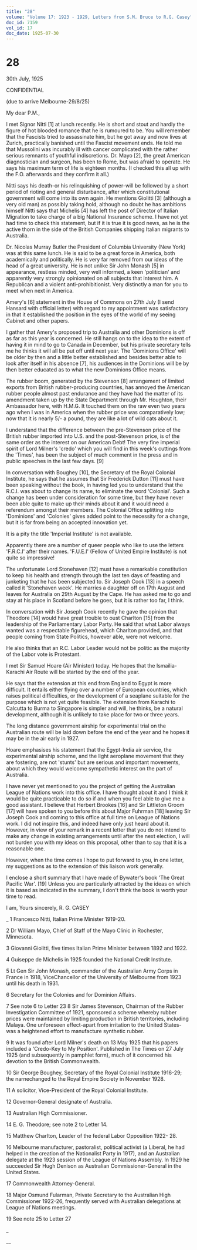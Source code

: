 ```yaml
---
title: "28"
volume: "Volume 17: 1923 - 1929, Letters from S.M. Bruce to R.G. Casey"
doc_id: 7159
vol_id: 17
doc_date: 1925-07-30
---
```


# 28

30th July, 1925

CONFIDENTIAL

(due to arrive Melbourne-29/8/25)

My dear P.M.,

I met Signor Nitti [1] at lunch recently. He is short and stout and hardly the figure of hot blooded romance that he is rumoured to be. You will remember that the Fascists tried to assassinate him, but he got away and now lives at Zurich, practically banished until the Fascist movement ends. He told me that Mussolini was incurably ill with cancer complicated with the rather serious remnants of youthful indiscretions. Dr. Mayo [2], the great American diagnostician and surgeon, has been to Rome, but was afraid to operate. He says his maximum term of life is eighteen months. (I checked this all up with the F.O. afterwards and they confirm it all.)

Nitti says his death-or his relinquishing of power-will be followed by a short period of rioting and general disturbance, after which constitutional government will come into its own again. He mentions Giolitti [3] (although a very old man) as possibly taking hold, although no doubt he has ambitions himself Nitti says that Michelis [4] has left the post of Director of Italian Migration to take charge of a big National Insurance scheme. I have not yet had time to check this statement, but if it is true it is good news, as he is the active thorn in the side of the British Companies shipping Italian migrants to Australia.

Dr. Nicolas Murray Butler the President of Columbia University (New York) was at this same lunch. He is said to be a great force in America, both academically and politically. He is very far removed from our ideas of the head of a great university. He is not unlike Sir John Monash [5] in appearance, restless minded, very well informed, a keen 'politician' and apparently very strongly opinionated on all subjects that interest him. A Republican and a violent anti-prohibitionist. Very distinctly a man for you to meet when next in America.

Amery's [6] statement in the House of Commons on 27th July (I send Hansard with official letter) with regard to my appointment was satisfactory in that it established the position in the eyes of the world of my seeing Cabinet and other papers.

I gather that Amery's proposed trip to Australia and other Dominions is off as far as this year is concerned. He still hangs on to the idea to the extent of having it in mind to go to Canada in December, but his private secretary tells me he thinks it will all be put off until next year. The 'Dominions Office' will be older by then and a little better established and besides better able to look after itself in his absence [7], his audiences in the Dominions will be by then better educated as to what the new Dominions Office means.

The rubber boom, generated by the Stevenson [8] arrangement of limited exports from British rubber-producing countries, has annoyed the American rubber people almost past endurance and they have had the matter of its amendment taken up by the State Department through Mr. Houghton, their Ambassador here, with H.M.G. It touched them on the raw even two years ago when I was in America when the rubber price was comparatively low; now that it is nearly 5/- a pound, they are like a lot of wild cats about it.

I understand that the difference between the pre-Stevenson price of the British rubber imported into U.S. and the post-Stevenson price, is of the same order as the interest on our American Debt! The very fine imperial spirit of Lord Milner's 'credo' which you will find in this week's cuttings from the 'Times', has been the subject of much comment in the press and in public speeches in the last few days. [9]

In conversation with Boughey [10], the Secretary of the Royal Colonial Institute, he says that he assumes that Sir Frederick Dutton [11] must have been speaking without the book, in having led you to understand that the R.C.I. was about to change its name, to eliminate the word 'Colonial'. Such a change has been under consideration for some time, but they have never been able quite to make up their minds about it and it would need a referendum amongst their members. The Colonial Office splitting into 'Dominions' and 'Colonies' gives added point to the necessity for a change, but it is far from being an accepted innovation yet.

It is a pity the title 'Imperial Institute' is not available.

Apparently there are a number of queer people who like to use the letters 'F.R.C.I' after their names. 'F.U.E.I' (Fellow of United Empire Institute) is not quite so impressive!

The unfortunate Lord Stonehaven [12] must have a remarkable constitution to keep his health and strength through the last ten days of feasting and junketing that he has been subjected to. Sir Joseph Cook [13] in a speech called it 'Stonehaven week'. He marries a daughter off on 17th August and leaves for Australia on 29th August by the Cape. He has asked me to go and stay at his place in Scotland before he goes, but it is rather too far, I think.

In conversation with Sir Joseph Cook recently he gave the opinion that Theodore [14] would have great trouble to oust Charlton [15] from the leadership of the Parliamentary Labor Party. He said that what Labor always wanted was a respectable figurehead, which Charlton provided, and that people coming from State Politics, however able, were not welcome.

He also thinks that an R.C. Labor Leader would not be politic as the majority of the Labor vote is Protestant.

I met Sir Samuel Hoare (Air Minister) today. He hopes that the Ismailia-Karachi Air Route will be started by the end of the year.

He says that the extension at this end from England to Egypt is more difficult. It entails either flying over a number of European countries, which raises political difficulties, or the development of a seaplane suitable for the purpose which is not yet quite feasible. The extension from Karachi to Calcutta to Burma to Singapore is simpler and will, he thinks, be a natural development, although it is unlikely to take place for two or three years.

The long distance government airship for experimental trial on the Australian route will be laid down before the end of the year and he hopes it may be in the air early in 1927.

Hoare emphasises his statement that the Egypt-India air service, the experimental airship scheme, and the light aeroplane movement that they are fostering, are not 'stunts' but are serious and important movements, about which they would welcome sympathetic interest on the part of Australia.

I have never yet mentioned to you the project of getting the Australian League of Nations work into this office. I have thought about it and I think it would be quite practicable to do so if and when you feel able to give me a good assistant. I believe that Herbert Brookes [16] and Sir Littleton Groom [17] will have spoken to you before this about Major Fuhrman [18] leaving Sir Joseph Cook and coming to this office at full time on League of Nations work. I did not inspire this, and indeed have only just heard about it. However, in view of your remark in a recent letter that you do not intend to make any change in existing arrangements until after the next election, I will not burden you with my ideas on this proposal, other than to say that it is a reasonable one.

However, when the time comes I hope to put forward to you, in one letter, my suggestions as to the extension of this liaison work generally.

I enclose a short summary that I have made of Bywater's book 'The Great Pacific War'. [19] Unless you are particularly attracted by the ideas on which it is based as indicated in the summary, I don't think the book is worth your time to read.

I am, Yours sincerely, R. G. CASEY 

_ 1 Francesco Nitti, Italian Prime Minister 1919-20.

2 Dr William Mayo, Chief of Staff of the Mayo Clinic in Rochester, Minnesota.

3 Giovanni Giolitti, five times Italian Prime Minister between 1892 and 1922.

4 Guiseppe de Michelis in 1925 founded the National Credit Institute.

5 Lt Gen Sir John Monash, commander of the Australian Army Corps in France in 1918, ViceChancellor of the University of Melbourne from 1923 until his death in 1931.

6 Secretary for the Colonies and for Dominion Affairs.

7 See note 6 to Letter 23 8 Sir James Stevenson, Chairman of the Rubber Investigation Committee of 1921, sponsored a scheme whereby rubber prices were maintained by limiting production in British territories, including Malaya. One unforeseen effect-apart from irritation to the United States-was a heightened effort to manufacture synthetic rubber.

9 It was found after Lord Milner's death on 13 May 1925 that his papers included a 'Credo-Key to My Position'. Published in The Times on 27 July 1925 (and subsequently in pamphlet form), much of it concerned his devotion to the British Commonwealth.

10 Sir George Boughey, Secretary of the Royal Colonial Institute 1916-29; the narnechanged to the Royal Empire Society in November 1928.

11 A solicitor, Vice-President of the Royal Colonial Institute.

12 Governor-General designate of Australia.

13 Australian High Commissioner.

14 E. G. Theodore; see note 2 to Letter 14.

15 Matthew Charlton, Leader of the federal Labor Opposition 1922- 28.

16 Melbourne manufacturer, pastoralist, political activist (a Liberal, he had helped in the creation of the Nationalist Party in 1917), and an Australian delegate at the 1923 session of the League of Nations Assembly. In 1929 he succeeded Sir Hugh Denison as Australian Commissioner-General in the United States.

17 Commonwealth Attorney-General.

18 Major Osmund Fularman, Private Secretary to the Australian High Commissioner 1922-26, frequently served with Australian delegations at League of Nations meetings.

19 See note 25 to Letter 27

_

__
